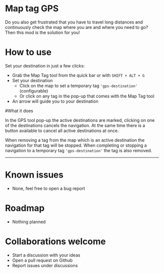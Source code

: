 # Map tag GPS

Do you also get frustrated that you have to travel long distances and continuously check the map where you are and where you need to go? Then this mod is the solution for you!

# How to use

Set your destination in just a few clicks:

-   Grab the Map Tag tool from the quick bar or with `SHIFT + ALT + G`
-   Set your destination
    -   Click on the map to set a temporary tag `'gps-destination'` (configurable)
    -   Or click on any tag in the pop-up that comes with the Map Tag tool
-   An arrow will guide you to your destination

#What it does

In the GPS tool pop-up the active destinations are marked, clicking on one of the destinations cancels the navigation. At the same time there is a button available to cancel all active destinations at once.

When removing a tag from the map which is an active destination the navigation for that tag will be stopped. When completing or stopping a navigation to a temporary tag `'gps-destination'` the tag is also removed.

---

# Known issues

-   None, feel free to open a bug report

# Roadmap

-   Nothing planned

# Collaborations welcome

-   Start a discussion with your ideas
-   Open a pull request on Github
-   Report issues under discussions
